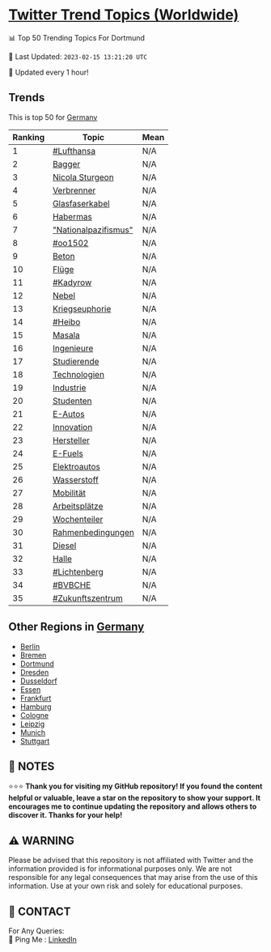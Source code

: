 [Twitter Trend Topics (Worldwide)](https://github.com/ErcinDedeoglu/Twitter-Trend-Topics)
==========


📊 Top 50 Trending Topics For Dortmund

📆 Last Updated: `2023-02-15 13:21:20 UTC`

🔧 Updated every 1 hour!


## Trends

This is top 50 for [Germany](</Germany>)

| Ranking | Topic | Mean |
| ------- | ------------ | ------------ |
| 1 | [#Lufthansa](http://twitter.com/search?q=%23Lufthansa) | N/A |
| 2 | [Bagger](http://twitter.com/search?q=Bagger) | N/A |
| 3 | [Nicola Sturgeon](http://twitter.com/search?q=Nicola+Sturgeon) | N/A |
| 4 | [Verbrenner](http://twitter.com/search?q=Verbrenner) | N/A |
| 5 | [Glasfaserkabel](http://twitter.com/search?q=Glasfaserkabel) | N/A |
| 6 | [Habermas](http://twitter.com/search?q=Habermas) | N/A |
| 7 | ["Nationalpazifismus"](http://twitter.com/search?q=%22Nationalpazifismus%22) | N/A |
| 8 | [#oo1502](http://twitter.com/search?q=%23oo1502) | N/A |
| 9 | [Beton](http://twitter.com/search?q=Beton) | N/A |
| 10 | [Flüge](http://twitter.com/search?q=Fl%c3%bcge) | N/A |
| 11 | [#Kadyrow](http://twitter.com/search?q=%23Kadyrow) | N/A |
| 12 | [Nebel](http://twitter.com/search?q=Nebel) | N/A |
| 13 | [Kriegseuphorie](http://twitter.com/search?q=Kriegseuphorie) | N/A |
| 14 | [#Heibo](http://twitter.com/search?q=%23Heibo) | N/A |
| 15 | [Masala](http://twitter.com/search?q=Masala) | N/A |
| 16 | [Ingenieure](http://twitter.com/search?q=Ingenieure) | N/A |
| 17 | [Studierende](http://twitter.com/search?q=Studierende) | N/A |
| 18 | [Technologien](http://twitter.com/search?q=Technologien) | N/A |
| 19 | [Industrie](http://twitter.com/search?q=Industrie) | N/A |
| 20 | [Studenten](http://twitter.com/search?q=Studenten) | N/A |
| 21 | [E-Autos](http://twitter.com/search?q=E-Autos) | N/A |
| 22 | [Innovation](http://twitter.com/search?q=Innovation) | N/A |
| 23 | [Hersteller](http://twitter.com/search?q=Hersteller) | N/A |
| 24 | [E-Fuels](http://twitter.com/search?q=E-Fuels) | N/A |
| 25 | [Elektroautos](http://twitter.com/search?q=Elektroautos) | N/A |
| 26 | [Wasserstoff](http://twitter.com/search?q=Wasserstoff) | N/A |
| 27 | [Mobilität](http://twitter.com/search?q=Mobilit%c3%a4t) | N/A |
| 28 | [Arbeitsplätze](http://twitter.com/search?q=Arbeitspl%c3%a4tze) | N/A |
| 29 | [Wochenteiler](http://twitter.com/search?q=Wochenteiler) | N/A |
| 30 | [Rahmenbedingungen](http://twitter.com/search?q=Rahmenbedingungen) | N/A |
| 31 | [Diesel](http://twitter.com/search?q=Diesel) | N/A |
| 32 | [Halle](http://twitter.com/search?q=Halle) | N/A |
| 33 | [#Lichtenberg](http://twitter.com/search?q=%23Lichtenberg) | N/A |
| 34 | [#BVBCHE](http://twitter.com/search?q=%23BVBCHE) | N/A |
| 35 | [#Zukunftszentrum](http://twitter.com/search?q=%23Zukunftszentrum) | N/A |



## Other Regions in [Germany](</Germany>)

* [Berlin](</Germany/Berlin.md>)
* [Bremen](</Germany/Bremen.md>)
* [Dortmund](</Germany/Dortmund.md>)
* [Dresden](</Germany/Dresden.md>)
* [Dusseldorf](</Germany/Dusseldorf.md>)
* [Essen](</Germany/Essen.md>)
* [Frankfurt](</Germany/Frankfurt.md>)
* [Hamburg](</Germany/Hamburg.md>)
* [Cologne](</Germany/Cologne.md>)
* [Leipzig](</Germany/Leipzig.md>)
* [Munich](</Germany/Munich.md>)
* [Stuttgart](</Germany/Stuttgart.md>)



## 📝 NOTES

⭐⭐⭐ **Thank you for visiting my GitHub repository! If you found the content helpful or valuable, leave a star on the repository to show your support. It encourages me to continue updating the repository and allows others to discover it. Thanks for your help!**


## ⚠️ WARNING

Please be advised that this repository is not affiliated with Twitter and the information provided is for informational purposes only. We are not responsible for any legal consequences that may arise from the use of this information. Use at your own risk and solely for educational purposes.


## 📨 CONTACT

 For Any Queries:  
            🏓 Ping Me : [LinkedIn](https://www.linkedin.com/in/ercindedeoglu/)
